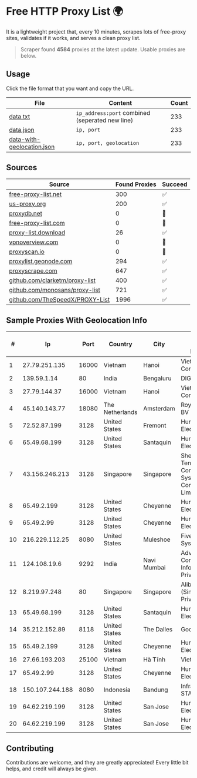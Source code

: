 
# Free HTTP Proxy List 🌍

It is a lightweight project that, every 10 minutes, scrapes lots of free-proxy sites, validates if it works, and serves a clean proxy list.


> Scraper found **4584** proxies at the latest update. Usable proxies are below.

## Usage

Click the file format that you want and copy the URL.


|File|Content|Count|
|----|-------|-----|
|[data.txt](https://raw.githubusercontent.com/themiralay/Proxy-List-World/master/data.txt)|`ip_address:port` combined (seperated new line)|233|
|[data.json](https://raw.githubusercontent.com/themiralay/Proxy-List-World/master/data.json)|`ip, port`|233|
|[data-with-geolocation.json](https://raw.githubusercontent.com/themiralay/Proxy-List-World/master/data-with-geolocation.json)|`ip, port, geolocation`|233|

## Sources

|Source|Found Proxies|Succeed|
|------|-------------|-------|
|[free-proxy-list.net](https://free-proxy-list.net)|300|✅|
|[us-proxy.org](https://www.us-proxy.org)|200|✅|
|[proxydb.net](http://proxydb.net)|0|🚫|
|[free-proxy-list.com](https://free-proxy-list.com/?page=&port=&type%5B%5D=http&type%5B%5D=https&up_time=0&search=Search)|0|🚫|
|[proxy-list.download](https://www.proxy-list.download/HTTP)|26|✅|
|[vpnoverview.com](https://vpnoverview.com/privacy/anonymous-browsing/free-proxy-servers)|0|🚫|
|[proxyscan.io](https://www.proxyscan.io)|0|🚫|
|[proxylist.geonode.com](https://proxylist.geonode.com/api/proxy-list?limit=300&page=1&sort_by=lastChecked&sort_type=desc&protocols=http,https)|294|✅|
|[proxyscrape.com](https://api.proxyscrape.com/v2/?request=displayproxies&protocol=http&timeout=10000&country=all&ssl=all&anonymity=all)|647|✅|
|[github.com/clarketm/proxy-list](https://raw.githubusercontent.com/clarketm/proxy-list/master/proxy-list-raw.txt)|400|✅|
|[github.com/monosans/proxy-list](https://raw.githubusercontent.com/monosans/proxy-list/main/proxies/http.txt)|721|✅|
|[github.com/TheSpeedX/PROXY-List](https://raw.githubusercontent.com/TheSpeedX/PROXY-List/master/http.txt)|1996|✅|


## Sample Proxies With Geolocation Info

|#|Ip|Port|Country|City|Internet Service Provider|
|-|--|----|-------|----|-------------------------|
|1|27.79.251.135|16000|Vietnam|Hanoi|Viettel Corporation|
|2|139.59.1.14|80|India|Bengaluru|DIGITALOCEAN|
|3|27.79.144.37|16000|Vietnam|Hanoi|Viettel Corporation|
|4|45.140.143.77|18080|The Netherlands|Amsterdam|RoyaleHosting BV|
|5|72.52.87.199|3128|United States|Fremont|Hurricane Electric LLC|
|6|65.49.68.199|3128|United States|Santaquin|Hurricane Electric LLC|
|7|43.156.246.213|3128|Singapore|Singapore|Shenzhen Tencent Computer Systems Company Limited|
|8|65.49.2.199|3128|United States|Cheyenne|Hurricane Electric LLC|
|9|65.49.2.99|3128|United States|Cheyenne|Hurricane Electric LLC|
|10|216.229.112.25|8080|United States|Muleshoe|Five Area Systems, LLC|
|11|124.108.19.6|9292|India|Navi Mumbai|Advantus Corporate Infoserv Private Ltd|
|12|8.219.97.248|80|Singapore|Singapore|Alibaba Cloud (Singapore) Private Limited|
|13|65.49.68.199|3128|United States|Santaquin|Hurricane Electric LLC|
|14|35.212.152.89|8118|United States|The Dalles|Google LLC|
|15|65.49.2.199|3128|United States|Cheyenne|Hurricane Electric LLC|
|16|27.66.193.203|25100|Vietnam|Hà Tĩnh|Viettel Group|
|17|65.49.2.99|3128|United States|Cheyenne|Hurricane Electric LLC|
|18|150.107.244.188|8080|Indonesia|Bandung|Infrastruktur STARNET|
|19|64.62.219.199|3128|United States|San Jose|Hurricane Electric LLC|
|20|64.62.219.199|3128|United States|San Jose|Hurricane Electric LLC|



## Contributing

Contributions are welcome, and they are greatly appreciated! Every
little bit helps, and credit will always be given.

